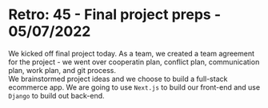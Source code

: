 # Retro: 45 - Final project preps - 05/07/2022

We kicked off final project today. As a team, we created a team agreement for the project - we went over cooperatin plan, conflict plan, communication plan, work plan, and git process.  
We brainstormed project ideas and we choose to build a full-stack ecommerce app. We are going to use `Next.js` to build our front-end and use `Django` to build out back-end.

